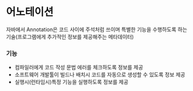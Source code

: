 # 어노테이션
자바에서 Annotation은 코드 사이에 주석처럼 쓰이며 특별한 기능을 수행하도록 하는 기술(프로그램에게 추가적인 정보를 제공해주는 메타데이터)

### 기능
- 컴파일러에게 코드 작성 문법 에러를 체크하도록 정보를 제공
- 소프트웨어 개발툴이 빌드나 배치시 코드를 자동으로 생성할 수 있도록 정보 제공
- 실행시(런타임시)특정 기능을 실행하도록 정보를 제공